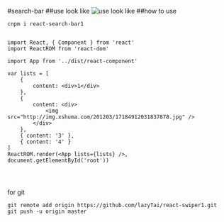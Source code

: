 #search-bar
##use look like
![use look like]('./public/move.gif')
##how to use
```
cnpm i react-search-bar1


import React, { Component } from 'react'
import ReactROM from 'react-dom'

import App from '../dist/react-component'

var lists = [
    {
        content: <div>1</div>
    },
    {
        content: <div>
            <img src="http://img.xshuma.com/201203/17184912031837878.jpg" />
        </div>
    },
    { content: '3' },
    { content: '4' }
]
ReactROM.render(<App lists={lists} />, document.getElementById('root'))




```

for git
```
git remote add origin https://github.com/lazyTai/react-swiper1.git
git push -u origin master

```